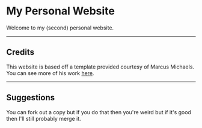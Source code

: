 My Personal Website
===================


Welcome to my (second) personal website.

----------


Credits
-------------

This website is based off a template provided courtesy of Marcus Michaels. You can see more of his work [here](http://marcusmichaels.com/). 

----------


Suggestions
-------------

You can fork out a copy but if you do that then you're weird but if it's good then I'll still probably merge it. 